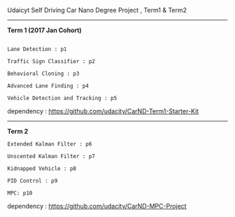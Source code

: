 Udaicyt Self Driving Car Nano Degree Project
, Term1 & Term2

---
**Term 1 (2017 Jan Cohort)**


```

Lane Detection : p1 

Traffic Sign Classifier : p2 

Behavioral Cloning : p3 

Advanced Lane Finding : p4 

Vehicle Detection and Tracking : p5 

```

dependency : https://github.com/udacity/CarND-Term1-Starter-Kit

---
**Term 2** 

```
Extended Kalman Filter : p6

Unscented Kalman Filter : p7

Kidnapped Vehicle : p8

PID Control : p9

MPC: p10
```

dependency : https://github.com/udacity/CarND-MPC-Project
